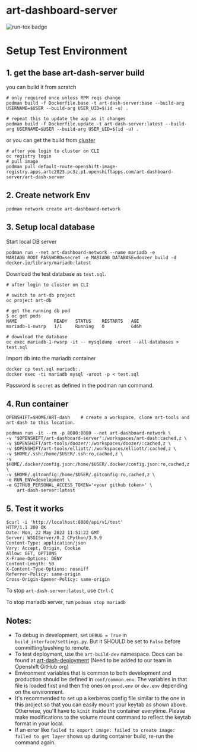 # art-dashboard-server

![run-tox badge](https://github.com/openshift-eng/art-dashboard-server/actions/workflows/run_tox.yml/badge.svg)

# Setup Test Environment

## 1. get the base art-dash-server build


you can build it from scratch
```
# only required once unless RPM reqs change
podman build -f Dockerfile.base -t art-dash-server:base --build-arg USERNAME=$USER --build-arg USER_UID=$(id -u) .

# repeat this to update the app as it changes
podman build -f Dockerfile.update -t art-dash-server:latest --build-arg USERNAME=$USER --build-arg USER_UID=$(id -u) .
```
or you can get the build from [cluster](https://console-openshift-console.apps.artc2023.pc3z.p1.openshiftapps.com/k8s/ns/art-dashboard-server/imagestreams/art-dash-server)
```
# after you login to cluster on CLI
oc registry login
# pull image
podman pull default-route-openshift-image-registry.apps.artc2023.pc3z.p1.openshiftapps.com/art-dashboard-server/art-dash-server
```

## 2. Create network Env
```
podman network create art-dashboard-network
```

## 3. Setup local database


Start local DB server
```
podman run --net art-dashboard-network --name mariadb -e MARIADB_ROOT_PASSWORD=secret -e MARIADB_DATABASE=doozer_build -d docker.io/library/mariadb:latest
```

Download the test database as `test.sql`. 
```
# after login to cluster on CLI

# switch to art-db project
oc project art-db

# get the running db pod
$ oc get pods
NAME              READY   STATUS    RESTARTS   AGE
mariadb-1-nwsrp   1/1     Running   0          6d6h

# download the database
oc exec mariadb-1-nwsrp -it -- mysqldump -uroot --all-databases > test.sql
```
Import db into the mariadb container
```
docker cp test.sql mariadb:.
docker exec -ti mariadb mysql -uroot -p < test.sql
```
Password is `secret` as defined in the podman run command.


## 4. Run container

```
OPENSHIFT=$HOME/ART-dash    # create a workspace, clone art-tools and art-dash to this location.

podman run -it --rm -p 8080:8080 --net art-dashboard-network \
-v "$OPENSHIFT/art-dashboard-server":/workspaces/art-dash:cached,z \
-v $OPENSHIFT/art-tools/doozer/:/workspaces/doozer/:cached,z \
-v $OPENSHIFT/art-tools/elliott/:/workspaces/elliott/:cached,z \
-v $HOME/.ssh:/home/$USER/.ssh:ro,cached,z \
-v $HOME/.docker/config.json:/home/$USER/.docker/config.json:ro,cached,z \
-v $HOME/.gitconfig:/home/$USER/.gitconfig:ro,cached,z \
-e RUN_ENV=development \
-e GITHUB_PERSONAL_ACCESS_TOKEN='<your github token>' \
    art-dash-server:latest
```

## 5. Test it works
```
$curl -i 'http://localhost:8080/api/v1/test'
HTTP/1.1 200 OK
Date: Mon, 22 May 2023 11:51:22 GMT
Server: WSGIServer/0.2 CPython/3.9.9
Content-Type: application/json
Vary: Accept, Origin, Cookie
Allow: GET, OPTIONS
X-Frame-Options: DENY
Content-Length: 50
X-Content-Type-Options: nosniff
Referrer-Policy: same-origin
Cross-Origin-Opener-Policy: same-origin

```
To stop `art-dash-server:latest`, use `Ctrl-C`

To stop mariadb server, run `podman stop mariadb`


## Notes:

- To debug in development, set `DEBUG = True` in `build_interface/settings.py`. But it SHOULD be set to `False` before committing/pushing to remote.
- To test deployment, use the `art-build-dev` namespace. Docs can be found at [art-dash-deployment](https://github.com/openshift-eng/art-config/tree/main/clusters/psi-ocp4/aos-art-web) (Need to be added to our team in Openshift GitHub org)
- Environment variables that is common to both development and production should be defined in `conf/common.env`. The variables in that file is loaded first and then the ones on `prod.env` or `dev.env` depending on the environment.
- It's recommended to set up a kerberos config file similar to the one in this project so that you can easily mount your keytab as shown above. Otherwise, you'll have to `kinit` inside the container everytime. Please make modifications to the volume mount command to reflect the keytab format in your local.
- If an error like `failed to export image: failed to create image: failed to get layer` shows up during container build, re-run the command again.
